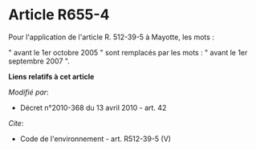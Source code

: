 # Article R655-4

Pour l'application de l'article R. 512-39-5 à Mayotte, les mots : 

" avant le 1er octobre 2005 " sont remplacés par les mots : " avant le 1er septembre 2007 ".

**Liens relatifs à cet article**

_Modifié par_:

  - Décret n°2010-368 du 13 avril 2010 - art. 42

_Cite_:

  - Code de l'environnement - art. R512-39-5 (V)
